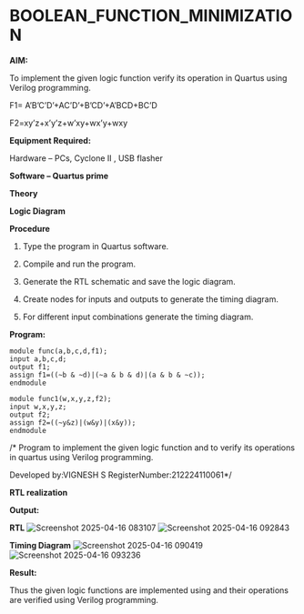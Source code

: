# BOOLEAN_FUNCTION_MINIMIZATION

**AIM:**

To implement the given logic function verify its operation in Quartus using Verilog programming.

F1= A’B’C’D’+AC’D’+B’CD’+A’BCD+BC’D 

F2=xy’z+x’y’z+w’xy+wx’y+wxy

**Equipment Required:**

Hardware – PCs, Cyclone II , USB flasher

**Software – Quartus prime**

**Theory**

**Logic Diagram**

**Procedure**

1.	Type the program in Quartus software.

2.	Compile and run the program.

3.	Generate the RTL schematic and save the logic diagram.

4.	Create nodes for inputs and outputs to generate the timing diagram.

5.	For different input combinations generate the timing diagram.


**Program:**
```
module func(a,b,c,d,f1); 
input a,b,c,d; 
output f1; 
assign f1=((~b & ~d)|(~a & b & d)|(a & b & ~c)); 
endmodule

module func1(w,x,y,z,f2);
input w,x,y,z;
output f2;
assign f2=((~y&z)|(w&y)|(x&y));
endmodule
```
/* Program to implement the given logic function and to verify its operations in quartus using Verilog programming. 

Developed by:VIGNESH S RegisterNumber:212224110061*/


**RTL realization**

**Output:**

**RTL**
![Screenshot 2025-04-16 083107](https://github.com/user-attachments/assets/59c669b2-a3a3-4215-a6ea-36891bef1d58)
![Screenshot 2025-04-16 092843](https://github.com/user-attachments/assets/70b702e6-1831-4ba4-8258-ba952332d6ed)


**Timing Diagram**
![Screenshot 2025-04-16 090419](https://github.com/user-attachments/assets/9292fc19-f074-4620-810b-d12188862b64)
![Screenshot 2025-04-16 093236](https://github.com/user-attachments/assets/8d23cc7b-7f5d-4073-b818-cd564610f55e)



**Result:**

Thus the given logic functions are implemented using and their operations are verified using Verilog programming.

